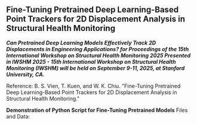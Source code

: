 ## **Fine-Tuning Pretrained Deep Learning-Based Point Trackers for 2D Displacement Analysis in Structural Health Monitoring**

***Can Pretrained Deep Learning Models Effectively Track 2D Displacements in Engineering Applications? for Proceedings of the 15th International Workshop on Structural Health Monitoring 2025 Presented in IWSHM 2025 - 15th International Workshop on Structural Health Monitoring (IWSHM) will be held on September 9-11, 2025, at Stanford University, CA.***

Reference: B. S. Vien, T. Kuen, and W. K. Chiu. "Fine-Tuning Pretrained Deep Learning-Based Point Trackers for 2D Displacement Analysis in Structural Health Monitoring." 

**Demonstration of Python Script for Fine-Tuning Pretrained Models**
Files and Data:
